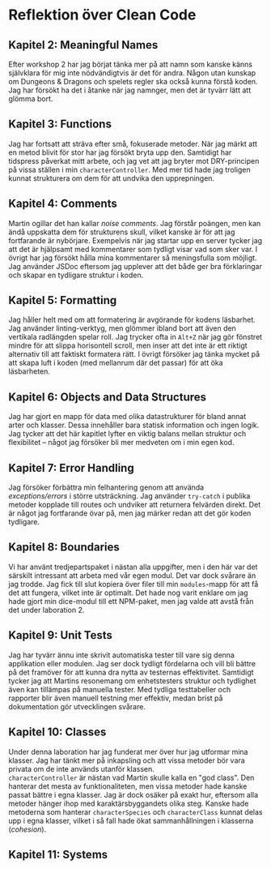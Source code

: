 # Reflektion över Clean Code

## Kapitel 2: Meaningful Names
Efter workshop 2 har jag börjat tänka mer på att namn som kanske känns självklara för mig inte nödvändigtvis är det för andra. Någon utan kunskap om Dungeons & Dragons och spelets regler ska också kunna förstå koden. Jag har försökt ha det i åtanke när jag namnger, men det är tyvärr lätt att glömma bort.

## Kapitel 3: Functions
Jag har fortsatt att sträva efter små, fokuserade metoder. När jag märkt att en metod blivit för stor har jag försökt bryta upp den. Samtidigt har tidspress påverkat mitt arbete, och jag vet att jag bryter mot DRY-principen på vissa ställen i min `characterController`. Med mer tid hade jag troligen kunnat strukturera om dem för att undvika den upprepningen.

## Kapitel 4: Comments
Martin ogillar det han kallar *noise comments*. Jag förstår poängen, men kan ändå uppskatta dem för strukturens skull, vilket kanske är för att jag fortfarande är nybörjare. Exempelvis när jag startar upp en server tycker jag att det är hjälpsamt med kommentarer som tydligt visar vad som sker var. I övrigt har jag försökt hålla mina kommentarer så meningsfulla som möjligt. Jag använder JSDoc eftersom jag upplever att det både ger bra förklaringar och skapar en tydligare struktur i koden.

## Kapitel 5: Formatting
Jag håller helt med om att formatering är avgörande för kodens läsbarhet. Jag använder linting-verktyg, men glömmer ibland bort att även den vertikala radlängden spelar roll. Jag trycker ofta in `Alt+Z` när jag gör fönstret mindre för att slippa horisontell scroll, men inser att det inte är ett riktigt alternativ till att faktiskt formatera rätt. I övrigt försöker jag tänka mycket på att skapa luft i koden (med mellanrum där det passar) för att öka läsbarheten.


## Kapitel 6: Objects and Data Structures
Jag har gjort en mapp för data med olika datastrukturer för bland annat arter och klasser. Dessa innehåller bara statisk information och ingen logik. Jag tycker att det här kapitlet lyfter en viktig balans mellan struktur och flexibilitet – något jag försöker bli mer medveten om i min egen kod.

## Kapitel 7: Error Handling
Jag försöker förbättra min felhantering genom att använda *exceptions/errors* i större utsträckning. Jag använder `try-catch` i publika metoder kopplade till routes och undviker att returnera felvärden direkt. Det är något jag fortfarande övar på, men jag märker redan att det gör koden tydligare.

## Kapitel 8: Boundaries
Vi har använt tredjepartspaket i nästan alla uppgifter, men i den här var det särskilt intressant att arbeta med vår egen modul. Det var dock svårare än jag trodde. Jag fick till slut kopiera över filer till min `modules`-mapp för att få det att fungera, vilket inte är optimalt. Det hade nog varit enklare om jag hade gjort min dice-modul till ett NPM-paket, men jag valde att avstå från det under laboration 2.

## Kapitel 9: Unit Tests
Jag har tyvärr ännu inte skrivit automatiska tester till vare sig denna applikation eller modulen. Jag ser dock tydligt fördelarna och vill bli bättre på det framöver för att kunna dra nytta av testernas effektivitet. Samtidigt tycker jag att Martins resonemang om enhetstesters struktur och tydlighet även kan tillämpas på manuella tester. Med tydliga testtabeller och rapporter blir även manuell testning mer effektiv, medan brist på dokumentation gör utvecklingen svårare.

## Kapitel 10: Classes
Under denna laboration har jag funderat mer över hur jag utformar mina klasser. Jag har tänkt mer på inkapsling och att vissa metoder bör vara privata om de inte används utanför klassen.  
`characterController` är nästan vad Martin skulle kalla en "god class". Den hanterar det mesta av funktionaliteten, men vissa metoder hade kanske passat bättre i egna klasser. Jag är dock osäker på exakt hur, eftersom alla metoder hänger ihop med karaktärsbyggandets olika steg. Kanske hade metoderna som hanterar `characterSpecies` och `characterClass` kunnat delas upp i egna klasser, vilket i så fall hade ökat sammanhållningen i klasserna (*cohesion*).

## Kapitel 11: Systems

